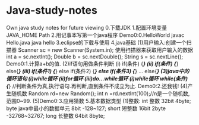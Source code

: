 # Java-study-notes
Own java study notes for future viewing
0.下载JDK
1.配置环境变量
  JAVA_HOME
  Path
2.用记事本写第一个java程序
  Demo0:0.HelloWorld  javac Hello.java  java hello
3.eclipse的下载与使用
4.java基础 
  (1)用户输入:创建一个扫描器 Scanner sc = new Scanner(System.in);
     使用扫描器来获取用户输入的数据 int a = sc.nextInt();   Double b = sc.nextDouble();   String s = sc.nextLine();
     Demo0:1.计算a+b的值.
  (2)if语句用做条件判断
  (i)
     if(条件)
     {***}
  (ii)
     if(条件)
     {***}
     else{***}
   (iii)
     if(条件1)
     {***}
     else if(条件2)
     {***}
     else if(条件3)
     {***}
     ...
     else{***}
   (3)java中的循环语句  (i)while循环 (ii)for循环 (iii)do...while循环
      (i)while循环   while(条件) {***} //判断条件为真,执行语句.再判断,直到条件不成立为止.  Demo0:2.还我钱!
   (4)产生随机数  Random rd=new Random();  int n =rd.nextInt(100);//n是一个随机数,范围0~99.
   (5)Demo0:3.应用猜数
 5.基本数据类型
   (1)整数:  int 整数 32bit 4byte;  byte java中最小的数据单元 8bit -128~127;  short 短整数 16bit 2byte -32768~32767;  long 长整数 64bit 8byte;
   
   
      
   
  
  
                                       


